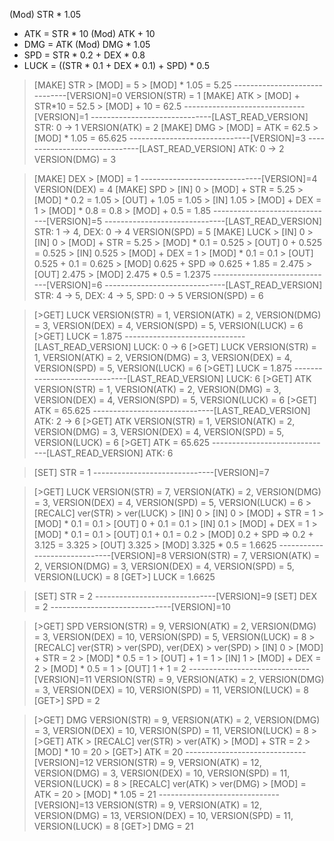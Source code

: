 
(Mod) STR * 1.05
- ATK = STR * 10
(Mod) ATK + 10
- DMG = ATK
(Mod) DMG * 1.05
- SPD = STR * 0.2 + DEX * 0.8
- LUCK = ((STR * 0.1 + DEX * 0.1) + SPD) * 0.5

> [MAKE] STR
    > [MOD] = 5
    > [MOD] * 1.05 = 5.25
------------------------------[VERSION]=0
VERSION(STR) = 1
> [MAKE] ATK
    > [MOD] + STR*10 = 52.5
    > [MOD] + 10 = 62.5
------------------------------[VERSION]=1
------------------------------[LAST_READ_VERSION] STR: 0 -> 1
VERSION(ATK) = 2
> [MAKE] DMG 
    > [MOD] = ATK = 62.5
    > [MOD] * 1.05 = 65.625
------------------------------[VERSION]=3
------------------------------[LAST_READ_VERSION] ATK: 0 -> 2
VERSION(DMG) = 3

> [MAKE] DEX
    > [MOD] = 1
------------------------------[VERSION]=4
VERSION(DEX) = 4
> [MAKE] SPD
    > [IN] 0
        > [MOD] + STR = 5.25
        > [MOD] * 0.2 = 1.05
    > [OUT] + 1.05 = 1.05
    > [IN] 1.05
        > [MOD] + DEX = 1
        > [MOD] * 0.8 = 0.8
    > [MOD] + 0.5 = 1.85
------------------------------[VERSION]=5
------------------------------[LAST_READ_VERSION] STR: 1 -> 4, DEX: 0 -> 4
VERSION(SPD) = 5
> [MAKE] LUCK
    > [IN] 0
        > [IN] 0
            > [MOD] + STR = 5.25
            > [MOD] * 0.1 = 0.525
        > [OUT] 0 + 0.525 = 0.525
        > [IN] 0.525
            > [MOD] + DEX = 1
            > [MOD] * 0.1 = 0.1
        > [OUT] 0.525 + 0.1 = 0.625
        > [MOD] 0.625 + SPD => 0.625 + 1.85 = 2.475
    > [OUT] 2.475
    > [MOD] 2.475 * 0.5 = 1.2375
------------------------------[VERSION]=6
------------------------------[LAST_READ_VERSION] STR: 4 -> 5, DEX: 4 -> 5, SPD: 0 -> 5
VERSION(SPD) = 6

> [>GET] LUCK
VERSION(STR) = 1, VERSION(ATK) = 2, VERSION(DMG) = 3, VERSION(DEX) = 4, VERSION(SPD) = 5, VERSION(LUCK) = 6
> [>GET] LUCK = 1.875
------------------------------[LAST_READ_VERSION] LUCK: 0 -> 6
> [>GET] LUCK
VERSION(STR) = 1, VERSION(ATK) = 2, VERSION(DMG) = 3, VERSION(DEX) = 4, VERSION(SPD) = 5, VERSION(LUCK) = 6
> [>GET] LUCK = 1.875
------------------------------[LAST_READ_VERSION] LUCK: 6
> [>GET] ATK
VERSION(STR) = 1, VERSION(ATK) = 2, VERSION(DMG) = 3, VERSION(DEX) = 4, VERSION(SPD) = 5, VERSION(LUCK) = 6
> [>GET] ATK = 65.625
------------------------------[LAST_READ_VERSION] ATK: 2 -> 6
> [>GET] ATK
VERSION(STR) = 1, VERSION(ATK) = 2, VERSION(DMG) = 3, VERSION(DEX) = 4, VERSION(SPD) = 5, VERSION(LUCK) = 6
> [>GET] ATK = 65.625
------------------------------[LAST_READ_VERSION] ATK: 6

> [SET] STR = 1
------------------------------[VERSION]=7
    <!-- > [MOD] STR * 1.05 = 1.05
        > [REACT] ATK = 1.05 * 10 = 10.5
        > [REACT] DMG = 10.5
            > [MOD] DMG * 1.05 = 11.025
        > [REACT] SPD = 1.05 * 0.5 + 1 * 0.5 = 1.025
        > [REACT] LUCK = ((0.105 + 0.1) + 1.025) * 0.5 = 0.615 -->

> [>GET] LUCK
VERSION(STR) = 7, VERSION(ATK) = 2, VERSION(DMG) = 3, VERSION(DEX) = 4, VERSION(SPD) = 5, VERSION(LUCK) = 6
    > [RECALC] ver(STR) > ver(LUCK)
        > [IN] 0
            > [IN] 0
                > [MOD] + STR = 1
                > [MOD] * 0.1 = 0.1
            > [OUT] 0 + 0.1 = 0.1
            > [IN] 0.1
                > [MOD] + DEX = 1
                > [MOD] * 0.1 = 0.1
            > [OUT] 0.1 + 0.1 = 0.2
            > [MOD] 0.2 + SPD => 0.2 + 3.125 = 3.325
        > [OUT] 3.325
        > [MOD] 3.325 * 0.5 = 1.6625
------------------------------[VERSION]=8
VERSION(STR) = 7, VERSION(ATK) = 2, VERSION(DMG) = 3, VERSION(DEX) = 4, VERSION(SPD) = 5, VERSION(LUCK) = 8
> [GET>] LUCK = 1.6625

> [SET] STR = 2
------------------------------[VERSION]=9
> [SET] DEX = 2
------------------------------[VERSION]=10

> [>GET] SPD
VERSION(STR) = 9, VERSION(ATK) = 2, VERSION(DMG) = 3, VERSION(DEX) = 10, VERSION(SPD) = 5, VERSION(LUCK) = 8
    > [RECALC] ver(STR) > ver(SPD), ver(DEX) > ver(SPD)
        > [IN] 0
            > [MOD] + STR = 2
            > [MOD] * 0.5 = 1
        > [OUT] + 1 = 1
        > [IN] 1
            > [MOD] + DEX = 2
            > [MOD] * 0.5 = 1
        > [OUT] 1 + 1 = 2
------------------------------[VERSION]=11
VERSION(STR) = 9, VERSION(ATK) = 2, VERSION(DMG) = 3, VERSION(DEX) = 10, VERSION(SPD) = 11, VERSION(LUCK) = 8
> [GET>] SPD = 2

> [>GET] DMG
VERSION(STR) = 9, VERSION(ATK) = 2, VERSION(DMG) = 3, VERSION(DEX) = 10, VERSION(SPD) = 11, VERSION(LUCK) = 8
    > [>GET] ATK
        > [RECALC] ver(STR) > ver(ATK)
            > [MOD] + STR = 2
            > [MOD] * 10 = 20
    > [GET>] ATK = 20
------------------------------[VERSION]=12
VERSION(STR) = 9, VERSION(ATK) = 12, VERSION(DMG) = 3, VERSION(DEX) = 10, VERSION(SPD) = 11, VERSION(LUCK) = 8
    > [RECALC] ver(ATK) > ver(DMG)
        > [MOD] = ATK = 20
        > [MOD] * 1.05 = 21
------------------------------[VERSION]=13
VERSION(STR) = 9, VERSION(ATK) = 12, VERSION(DMG) = 13, VERSION(DEX) = 10, VERSION(SPD) = 11, VERSION(LUCK) = 8
> [GET>] DMG = 21
